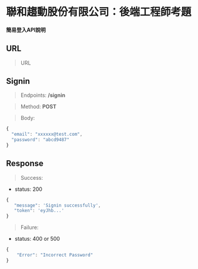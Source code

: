 聯和趨動股份有限公司：後端工程師考題
===

#### 簡易登入API說明

## URL
>URL

## Signin
>Endpoints: **/signin**

>Method: **POST**

>Body: 
```javascript
{
  "email": "xxxxxx@test.com",
  "password": "abcd9487"
}
```

## Response
>Success:
- status: 200
```javascript
{
   "message": 'Signin successfully', 
   "token": 'eyJhb...' 
}
```

> Failure:
- status: 400 or 500
```javascript
{
    "Error": "Incorrect Password"
}
```
